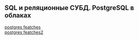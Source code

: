 ## SQL и реляционные СУБД. PostgreSQL в облаках

[postgres featches](https://hakibenita.com/postgresql-unknown-features?ref=refind)  
[postgres featches2](https://softwaremill.com/implementing-event-sourcing-using-a-relational-database/)  


